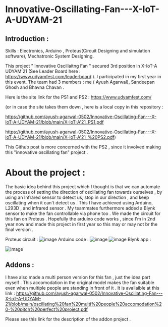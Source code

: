 # Innovative-Oscillating-Fan---X-IoT-A-UDYAM-21

## Introduction : 
Skills : Electronics, Arduino , Proteus(Circuit Designing and simulation software), Mechatronic System Designing. 

This project " Innovative Oscillaitng Fan " secured 3rd position in X-IoT-A UDYAM'21 (See Leader Board here : https://www.udyamfest.com/leaderboard ). I participated in my first year in this event. The team had 3 members : me ( Ayush Agarwal), Sandeepan Ghosh and Bhavna Chavan . 

Here is the site link for the PS1 and PS2 :
https://www.udyamfest.com/

(or in case the site takes them down , here is a local copy in this repository :

https://github.com/ayush-agarwal-0502/Innovative-Oscillating-Fan---X-IoT-A-UDYAM-21/blob/main/X-IoT-A'21_PS1.pdf

https://github.com/ayush-agarwal-0502/Innovative-Oscillating-Fan---X-IoT-A-UDYAM-21/blob/main/X-IoT-A'21_%20PS2.pdf)

This Github post is more concerned with the PS2 , since it involved making this "innovative oscillating fan" project .

# About the project :

The basic idea behind this project which I thought is that we can automate the process of setting the direction of oscillating fan towards ourselves , by using an Infrared sensor to detect us, stop in our direction , and keep oscillating when it can't detect us . This I have achieved using Arduino, L293D , and infrared sensor . My teammates furthermore added a Blynk sensor to make the fan controllable via phone too . We made the circuit for this fan on Proteus . 
Hopefully the arduino code works , since I'm in 2nd year now and made this project in first year so this may or may not br the final version .

Proteus circuit :
![image](https://user-images.githubusercontent.com/86561124/146506193-5a494423-3c5e-4a34-bb73-360c9e044526.png)
Arduino code :
![image](https://user-images.githubusercontent.com/86561124/146506297-3919ec44-9b18-461f-8063-dd3b445b31e5.png)
![image](https://user-images.githubusercontent.com/86561124/146506358-5f934241-338b-43c2-8787-3240774dcc29.png)
Blynk app :

![image](https://user-images.githubusercontent.com/86561124/146506508-540d59e8-6702-4ab1-a883-b521b934d431.png)



## Addons :
I have also made a multi person version for this fan , just the idea part myself . This accomodation in the original model makes the fan suitable even when multiple people are standing in front of it . It is availaible at this link : 
https://github.com/ayush-agarwal-0502/Innovative-Oscillating-Fan---X-IoT-A-UDYAM-21/blob/main/oscillating%20fan%20multi%20people%20accomodation%20-%20pitch%20perfect%20project.pdf

Please see this link for the description of the addon project .
